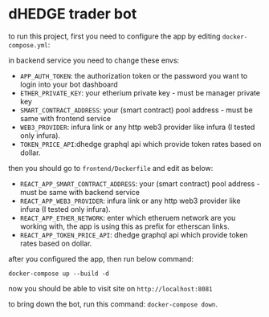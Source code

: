 # dHEDGE trader bot

to run this project, first you need to configure the app by editing `docker-compose.yml`:

in backend service you need to change these envs:

- `APP_AUTH_TOKEN`: the authorization token or the password you want to login into your bot dashboard
- `ETHER_PRIVATE_KEY`: your etherium private key - must be manager private key
- `SMART_CONTRACT_ADDRESS`: your (smart contract) pool address - must be same with frontend service
- `WEB3_PROVIDER`: infura link or any http web3 provider like infura (I tested only infura).
- `TOKEN_PRICE_API`:dhedge graphql api which provide token rates based on dollar.

then you should go to `frontend/Dockerfile` and edit as below:

- `REACT_APP_SMART_CONTRACT_ADDRESS`: your (smart contract) pool address - must be same with backend service
- `REACT_APP_WEB3_PROVIDER`: infura link or any http web3 provider like infura (I tested only infura).
- `REACT_APP_ETHER_NETWORK`: enter which etheruem network are you working with, the app is using this as prefix for etherscan links.
- `REACT_APP_TOKEN_PRICE_API`: dhedge graphql api which provide token rates based on dollar.

after you configured the app, then run below command:

```
docker-compose up --build -d
```

now you should be able to visit site on `http://localhost:8081`

to bring down the bot, run this command: `docker-compose down`.
